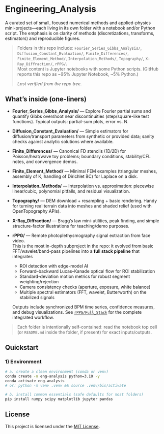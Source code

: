# Engineering_Analysis

A curated set of small, focused numerical methods and applied-physics mini-projects—each living in its own folder with a notebook and/or Python script. The emphasis is on clarity of methods (discretizations, transforms, estimators) and reproducible figures.

> Folders in this repo include:
> `Fourier_Series_Gibbs_Analysis/`, `Diffusion_Constant_Evaluation/`, `Finite_Differences/`, `Finite_Element_Method/`, `Interpolation_Methods/`, `Topography/`, `X-Ray_Diffraction/`, `rPPG/`.  
> Most content is Jupyter notebooks with some Python scripts. (GitHub reports this repo as ~95% Jupyter Notebook, ~5% Python.)  
>
> _Last verified from the repo tree._


## What’s inside (one-liners)

- **Fourier_Series_Gibbs_Analysis/** — Explore Fourier partial sums and quantify Gibbs overshoot near discontinuities (step/square-like test functions). Typical outputs: partial-sum plots, error vs. N.
- **Diffusion_Constant_Evaluation/** — Simple estimators for diffusion/transport parameters from synthetic or provided data; sanity checks against analytic solutions where available.
- **Finite_Differences/** — Canonical FD stencils (1D/2D) for Poisson/heat/wave toy problems; boundary conditions, stability/CFL notes, and convergence demos.
- **Finite_Element_Method/** — Minimal FEM examples (triangular meshes, assembly of K, handling of Dirichlet BC) for Laplace on a disk.
- **Interpolation_Methods/** — Interpolation vs. approximation: piecewise linear/cubic, polynomial pitfalls, and residual visualization.
- **Topography/** — DEM download + resampling + basic rendering. Handy for turning real terrain data into meshes and shaded relief (used with OpenTopography APIs).
- **X-Ray_Diffraction/** — Bragg’s law mini-utilities, peak finding, and simple structure-factor illustrations for teaching/demo purposes.
- **rPPG/** — Remote photoplethysmography signal extraction from face video.  
  This is the most in-depth subproject in the repo: it evolved from basic FFT/wavelet/band-pass pipelines into a **full stack pipeline** that integrates  
  - ROI detection with edge-model AI  
  - Forward–backward Lucas–Kanade optical flow for ROI stabilization  
  - Standard-deviation motion metrics for robust segment weighting/rejection  
  - Camera consistency checks (aperture, exposure, white balance)  
  - Multiple spectral estimators (FFT, wavelet, Butterworth) on the stabilized signals  

  Outputs include synchronized BPM time series, confidence measures, and debug visualizations. See [`rPPG/Full_Stack`](./rPPG/Full_Stack) for the complete integrated workflow.


> Each folder is intentionally self-contained: read the notebook top cell (or `README.md` inside the folder, if present) for exact inputs/outputs.


## Quickstart

### 1) Environment
```bash
# a. create a clean environment (conda or venv)
conda create -n eng-analysis python=3.10 -y
conda activate eng-analysis
# or: python -m venv .venv && source .venv/bin/activate

# b. install common essentials (safe defaults for most folders)
pip install numpy scipy matplotlib jupyter pandas
```

## License 

This project is licensed under the [MIT License](./LICENSE).

